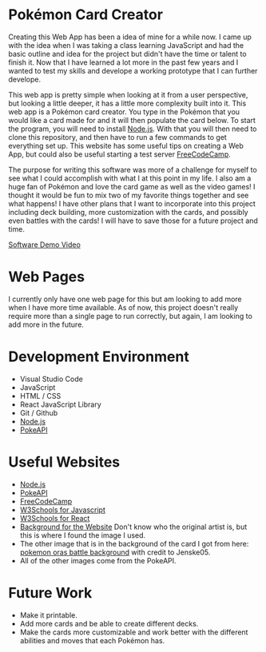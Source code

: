 # Pokémon Card Creator

<!-- {Important!  Do not say in this section that this is college assignment.  Talk about what you are trying to accomplish as a software engineer to further your learning.} -->
Creating this Web App has been a idea of mine for a while now. I came up with the idea when I was taking a class learning JavaScript and had the basic outline and idea for the project but didn't have the time or talent to finish it. Now that I have learned a lot more in the past few years and I wanted to test my skills and develope a working prototype that I can further develope.

<!-- {Provide a description the web app that you wrote. Describe how to start a test server on your computer and what website to open up to see the first page of the app.} -->
This web app is pretty simple when looking at it from a user perspective, but looking a little deeper, it has a little more complexity built into it. This web app is a Pokémon card creator. You type in the Pokémon that you would like a card made for and it will then populate the card below.
To start the program, you will need to install [Node.js](https://nodejs.org/en). With that you will then need to clone this repository, and then have to run a few commands to get everything set up. 
This website has some useful tips on creating a Web App, but could also be useful starting a test server [FreeCodeCamp](https://www.freecodecamp.org/news/install-react-with-create-react-app/).


<!-- {Describe your purpose for writing this software.} -->
The purpose for writing this software was more of a challenge for myself to see what I could accomplish with what I at this point in my life. I also am a huge fan of Pokémon and love the card game as well as the video games! I thought it would be fun to mix two of my favorite things together and see what happens! I have other plans that I want to incorporate into this project including deck building, more customization with the cards, and possibly even battles with the cards! I will have to save those for a future project and time. 

<!-- {Provide a link to your YouTube demonstration.  It should be a 4-5 minute demo of the software running (starting the server and navigating through the web pages) and a walkthrough of the code.} -->

[Software Demo Video](http://youtube.link.goes.here)

# Web Pages

<!-- {Describe each of the web pages you created and how the web app transitions between each of them.  Also describe what is dynamically created on each page.} -->
I currently only have one web page for this but am looking to add more when I have more time available. As of now, this project doesn't really require more than a single page to run correctly, but again, I am looking to add more in the future.


# Development Environment

<!-- {Describe the tools that you used to develop the software} -->
<!-- {Describe the programming language that you used and any libraries.} -->

* Visual Studio Code
* JavaScript
* HTML / CSS
* React JavaScript Library
* Git / Github
* [Node.js](https://nodejs.org/en)
* [PokeAPI](https://pokeapi.co/)




# Useful Websites

<!-- {Make a list of websites that you found helpful in this project} -->
* [Node.js](https://nodejs.org/en)
* [PokeAPI](https://pokeapi.co/)
* [FreeCodeCamp](https://www.freecodecamp.org/news/install-react-with-create-react-app/)
* [W3Schools for Javascript](https://www.w3schools.com/js/default.asp)
* [W3Schools for React](https://www.w3schools.com/react/default.asp)
* [Background for the Website](https://wallpapersafari.com/w/jJD5dA) Don't know who the original artist is, but this is where I found the image I used.
* The other image that is in the background of the card I got from here: [pokemon oras battle background](https://www.deviantart.com/jenske05/art/pokemon-oras-battle-background-509465798) with credit to Jenske05.
* All of the other images come from the PokeAPI.

# Future Work

<!-- {Make a list of things that you need to fix, improve, and add in the future.} -->
* Make it printable.
* Add more cards and be able to create different decks.
* Make the cards more customizable and work better with the different abilities and moves that each Pokémon has.